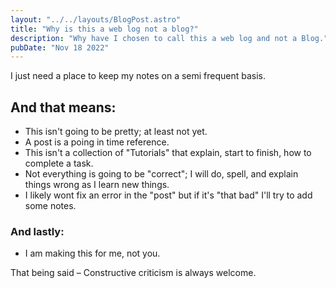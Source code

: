 ```yaml
---
layout: "../../layouts/BlogPost.astro"
title: "Why is this a web log not a blog?"
description: "Why have I chosen to call this a web log and not a Blog."
pubDate: "Nov 18 2022"
---
```


I just need a place to keep my notes on a semi frequent basis. 

## And that means:

* This isn't going to be pretty; at least not yet.
* A post is a poing in time reference.
* This isn't a collection of "Tutorials" that explain, start to finish, how to complete a task.
* Not everything is going to be "correct"; I will do, spell, and explain things wrong as I learn new things.
* I likely wont fix an error in the "post" but if it's "that bad" I'll try to add some notes.

### And lastly:

* I am making this for me, not you.

That being said &ndash; Constructive criticism is always welcome.

